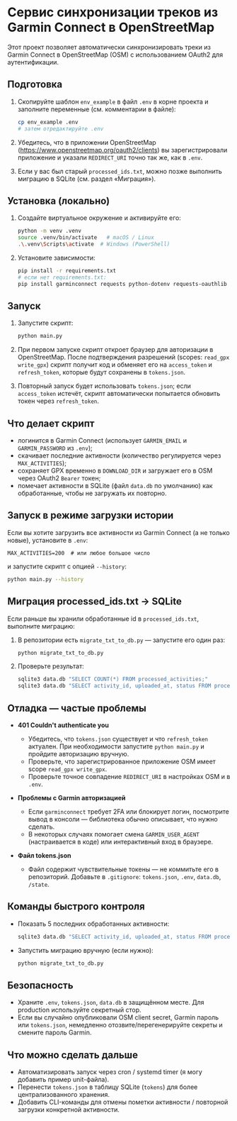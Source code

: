 # Сервис синхронизации треков из Garmin Connect в OpenStreetMap

Этот проект позволяет автоматически синхронизировать треки из Garmin Connect в OpenStreetMap (OSM) с использованием OAuth2 для аутентификации.

## Подготовка

1. Скопируйте шаблон `env_example` в файл `.env` в корне проекта и заполните переменные (см. комментарии в файле):

   ```bash
   cp env_example .env
   # затем отредактируйте .env
   ```

2. Убедитесь, что в приложении OpenStreetMap (<https://www.openstreetmap.org/oauth2/clients>) вы зарегистрировали приложение и указали `REDIRECT_URI` точно так же, как в `.env`.
3. Если у вас был старый `processed_ids.txt`, можно позже выполнить миграцию в SQLite (см. раздел «Миграция»).

## Установка (локально)

1. Создайте виртуальное окружение и активируйте его:

   ```bash
   python -m venv .venv
   source .venv/bin/activate   # macOS / Linux
   .\.venv\Scripts\activate  # Windows (PowerShell)
   ```

2. Установите зависимости:

   ```bash
   pip install -r requirements.txt
   # если нет requirements.txt:
   pip install garminconnect requests python-dotenv requests-oauthlib
   ```

## Запуск

1. Запустите скрипт:

   ```bash
   python main.py
   ```

2. При первом запуске скрипт откроет браузер для авторизации в OpenStreetMap. После подтверждения разрешений (scopes: `read_gpx write_gpx`) скрипт получит код и обменяет его на `access_token` и `refresh_token`, которые будут сохранены в `tokens.json`.
3. Повторный запуск будет использовать `tokens.json`; если `access_token` истечёт, скрипт автоматически попытается обновить токен через `refresh_token`.

## Что делает скрипт

- логинится в Garmin Connect (использует `GARMIN_EMAIL` и `GARMIN_PASSWORD` из `.env`);
- скачивает последние активности (количество регулируется через `MAX_ACTIVITIES`);
- сохраняет GPX временно в `DOWNLOAD_DIR` и загружает его в OSM через OAuth2 `Bearer` токен;
- помечает активности в SQLite (файл `data.db` по умолчанию) как обработанные, чтобы не загружать их повторно.

## Запуск в режиме загрузки истории

Если вы хотите загрузить все активности из Garmin Connect (а не только новые), установите в `.env`:

```env
MAX_ACTIVITIES=200  # или любое большое число
```

и запустите скрипт с опцией `--history`:

```bash
python main.py --history
```

## Миграция processed_ids.txt → SQLite

Если раньше вы хранили обработанные id в `processed_ids.txt`, выполните миграцию:

1. В репозитории есть `migrate_txt_to_db.py` — запустите его один раз:

   ```bash
   python migrate_txt_to_db.py
   ```

2. Проверьте результат:

   ```bash
   sqlite3 data.db "SELECT COUNT(*) FROM processed_activities;"
   sqlite3 data.db "SELECT activity_id, uploaded_at, status FROM processed_activities ORDER BY uploaded_at DESC LIMIT 10;"
   ```

## Отладка — частые проблемы

- **401 Couldn't authenticate you**
  - Убедитесь, что `tokens.json` существует и что `refresh_token` актуален. При необходимости запустите `python main.py` и пройдите авторизацию вручную.
  - Проверьте, что зарегистрированное приложение OSM имеет scope `read_gpx write_gpx`.
  - Проверьте точное совпадение `REDIRECT_URI` в настройках OSM и в `.env`.

- **Проблемы с Garmin авторизацией**
  - Если `garminconnect` требует 2FA или блокирует логин, посмотрите вывод в консоли — библиотека обычно описывает, что нужно сделать.
  - В некоторых случаях помогает смена `GARMIN_USER_AGENT` (настраивается в коде) или интерактивный вход в браузере.

- **Файл tokens.json**
  - Файл содержит чувствительные токены — не коммитьте его в репозиторий. Добавьте в `.gitignore`: `tokens.json`, `.env`, `data.db`, `/state`.

## Команды быстрого контроля

- Показать 5 последних обработанных активности:

  ```bash
  sqlite3 data.db "SELECT activity_id, uploaded_at, status FROM processed_activities ORDER BY uploaded_at DESC LIMIT 5;"
  ```

- Запустить миграцию вручную (если нужно):

  ```bash
  python migrate_txt_to_db.py
  ```

## Безопасность

- Храните `.env`, `tokens.json`, `data.db` в защищённом месте. Для production используйте секретный стор.
- Если вы случайно опубликовали OSM client secret, Garmin пароль или `tokens.json`, немедленно отозвите/перегенерируйте секреты и смените пароль Garmin.

## Что можно сделать дальше

- Автоматизировать запуск через cron / systemd timer (я могу добавить пример unit-файла).
- Перенести `tokens.json` в таблицу SQLite (`tokens`) для более централизованного хранения.
- Добавить CLI-команды для отмены пометки активности / повторной загрузки конкретной активности.
